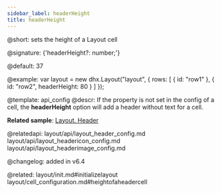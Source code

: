 ```yaml
---
sidebar_label: headerHeight
title: headerHeight
---          
```


@short: sets the height of a Layout cell

@signature: {'headerHeight?: number;'}

@default: 37

@example: 
var layout = new dhx.Layout("layout", {
    rows: [
        {
            id: "row1"
        },
        {
            id: "row2",
	        headerHeight: 80
        }
    ]
});


@template:	api_config
@descr: 
If the [](layout/api/cell/layout_cell_header_config.md) property is not set in the config of a cell, the **headerHeight** option will add a header without text for a cell.


**Related sample**: [Layout. Header](https://snippet.dhtmlx.com/bxqnzesl)

@relatedapi: 
layout/api/layout_header_config.md
layout/api/layout_headericon_config.md
layout/api/layout_headerimage_config.md

@changelog: added in v6.4

@related: layout/init.md#initializelayout
layout/cell_configuration.md#heightofaheadercell
